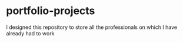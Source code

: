 # portfolio-projects
I designed this repository to store all the professionals on which I have already had to work
